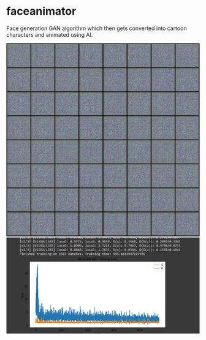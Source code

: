 # faceanimator
Face generation GAN algorithm which then gets converted into cartoon characters and animated using AI.

![App Demo](training_visual.gif)
![Train Loss Graph](train-loss-graph.png)
